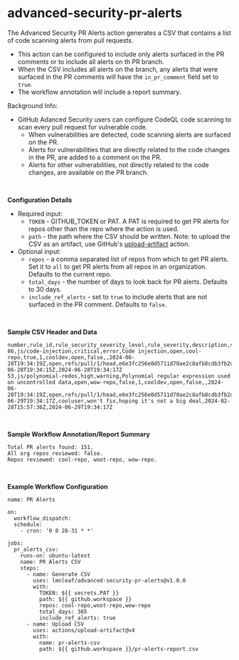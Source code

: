 # advanced-security-pr-alerts

The Advanced Security PR Alerts action generates a CSV that contains a list of code scanning alerts from pull requests.
* This action can be configured to include only alerts surfaced in the PR comments or to include all alerts on th PR branch.
* When the CSV includes all alerts on the branch, any alerts that were surfaced in the PR comments will have the `in_pr_comment` field set to `true`.
* The workflow annotation will include a report summary.

Background Info:
* GitHub Adanced Security users can configure CodeQL code scanning to scan every pull request for vulnerable code.
  * When vulnerabilities are detected, code scanning alerts are surfaced on the PR.
  * Alerts for vulnerabilities that are directly related to the code changes in the PR, are added to a comment on the PR.
  * Alerts for other vulnerabilities, not directly related to the code changes, are available on the PR branch.

<br>

**Configuration Details**
* Required input:
  * `TOKEN` - GITHUB_TOKEN or PAT. A PAT is required to get PR alerts for repos other than the repo where the action is used.
  * `path` - the path where the CSV should be written. Note: to upload the CSV as an artifact, use GitHub's [upload-artifact](https://github.com/actions/upload-artifact) action.
* Optional input:
  * `repos` - a comma separated list of repos from which to get PR alerts. Set it to `all` to get PR alerts from all repos in an organization. Defaults to the current repo.
  * `total_days` - the number of days to look back for PR alerts. Defaults to 30 days.
  * `include_ref_alerts` - set to `true` to include alerts that are not surfaced in the PR comment. Defaults to `false`.

<br>

**Sample CSV Header and Data**
```
number,rule_id,rule_security_severity_level,rule_severity,description,state,repo,in_pr_comment,pr_number,pr_user,pr_state,pr_draft,pr_merged_at,pr_updated_at,most_recent_instance_state,most_recent_instance_ref,most_recent_commit_sha,most_recent_instance_path,tool,tool_version,fixed_at,dismissed_at,dismissed_by,dismissed_reason,dismissed_comment,created_at,updated_at
86,js/code-injection,critical,error,Code injection,open,cool-repo,true,1,cooldev,open,false,,2024-06-28T19:34:19Z,open,refs/pull/1/head,e6e3fc256e0d5711d70ae2c8afb8cdb3fb2dcd2f,routes/showProductReviews.ts,CodeQL,2.17.6,,,,,,2024-06-28T19:34:15Z,2024-06-28T19:34:17Z
53,js/polynomial-redos,high,warning,Polynomial regular expression used on uncontrolled data,open,wow-repo,false,1,cooldev,open,false,,2024-06-28T19:34:19Z,open,refs/pull/1/head,e6e3fc256e0d5711d70ae2c8afb8cdb3fb2dcd2f,routes/imageUploader.ts,CodeQL,2.17.6,,2024-06-29T19:34:17Z,cooluser,won't fix,hoping it's not a big deal,2024-02-28T15:57:36Z,2024-06-29T19:34:17Z
```

<br>

**Sample Workflow Annotation/Report Summary**
```
Total PR alerts found: 151.
All org repos reviewed: false.
Repos reviewed: cool-repo, woot-repo, wow-repo.
```

<br>

**Example Workflow Configuration**
```
name: PR Alerts

on:
  workflow_dispatch:
  schedule:
    - cron: '0 0 28-31 * *'

jobs:
  pr_alerts_csv:
    runs-on: ubuntu-latest
    name: PR Alerts CSV
    steps:
      - name: Generate CSV
        uses: lmnleaf/advanced-security-pr-alerts@v1.0.0
        with:
          TOKEN: ${{ secrets.PAT }}
          path: ${{ github.workspace }}
          repos: cool-repo,woot-repo,wow-repo
          total_days: 365
          include_ref_alerts: true
      - name: Upload CSV
        uses: actions/upload-artifact@v4
        with:
          name: pr-alerts-csv
          path: ${{ github.workspace }}/pr-alerts-report.csv
```
